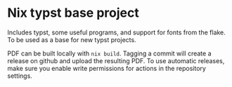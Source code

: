 # Nix typst base project

Includes typst, some useful programs, and support for fonts from the flake.
To be used as a base for new typst projects.

PDF can be built locally with `nix build`. 
Tagging a commit will create a release on github and upload the resulting PDF.
To use automatic releases, make sure you enable write permissions for actions in the repository settings.
